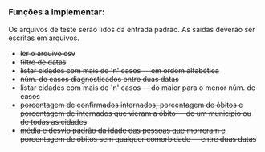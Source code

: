 ### Funções a implementar:

Os arquivos de teste serão lidos da entrada padrão.
As saídas deverão ser escritas em arquivos.

- ~~ler o arquivo csv~~
- ~~filtro de datas~~
- ~~listar cidades com mais de 'n' casos -- em ordem alfabética~~
- ~~núm. de casos diagnosticados entre duas datas~~
- ~~listar cidades com mais de 'n' casos -- do maior para o menor núm. de casos~~
- ~~porcentagem de confirmados internados, porcentagem de óbitos e porcentagem de internados que vieram a óbito -- de um município ou de todas as cidades~~
- ~~média e desvio padrão da idade das pessoas que morreram e porcentagem de óbitos sem qualquer comorbidade -- entre duas datas~~
